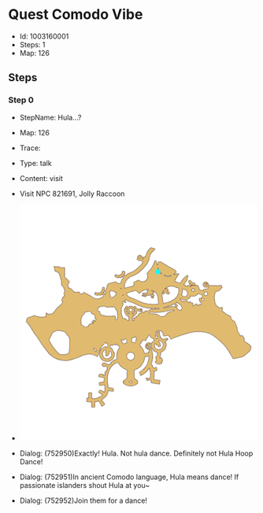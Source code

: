 # Quest Comodo Vibe

- Id: 1003160001
- Steps: 1
- Map: 126

## Steps

### Step 0
- StepName:  Hula...?
- Map:  126
- Trace:  
- Type:  talk
- Content:  visit
- Visit NPC 821691, Jolly Raccoon

- ![images/1003160001_0.png](images/1003160001_0.png)
- Dialog: (752950)Exactly! Hula. Not hula dance. Definitely not Hula Hoop Dance!
- Dialog: (752951)In ancient Comodo language, Hula means dance! If passionate islanders shout Hula at you~
- Dialog: (752952)Join them for a dance!


